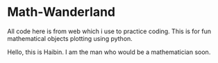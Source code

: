 # Math-Wanderland
All code here is from web which i use to practice coding. This is for fun mathematical objects plotting using python.

Hello, this is Haibin. I am the man who would be a mathematician soon.
